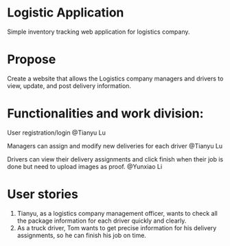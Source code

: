 # Logistic Application

Simple inventory tracking web application for logistics company.

# Propose

Create a website that allows the Logistics company managers and drivers to view, update, and post delivery information.

# Functionalities and work division:

User registration/login @Tianyu Lu

Managers can assign and modify new deliveries for each driver @Tianyu Lu

Drivers can view their delivery assignments and click finish when their job is done but need to upload images as proof. @Yunxiao Li

# User stories

1. Tianyu, as a logistics company management officer, wants to check all the package information for each driver quickly and clearly.
2. As a truck driver, Tom wants to get precise information for his delivery assignments, so he can finish his job on time.
